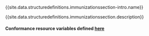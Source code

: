 {{site.data.structuredefinitions.immunizationssection-intro.name}}

{{site.data.structuredefinitions.immunizationssection.description}}

#### Conformance resource variables defined [here](http://wiki.hl7.org/index.php?title=IG_Publisher_Documentation#Jekyll)

